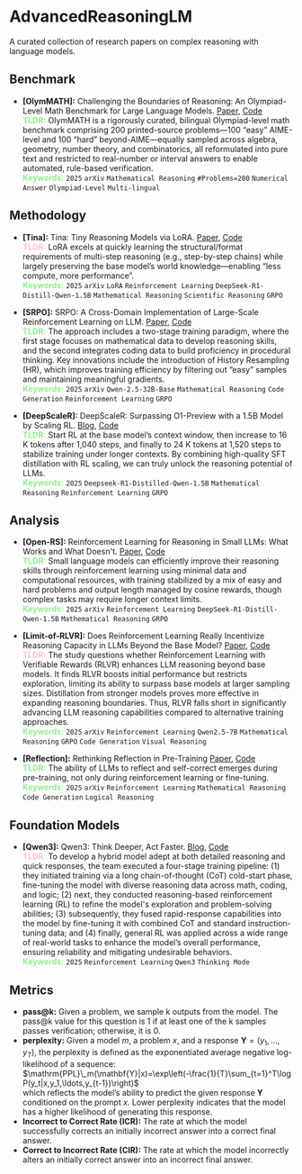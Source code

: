 <!--
 * @Author: Zhenyu Wu
 * @Date: 2025-04-29 08:41:02
 * @LastEditTime: 2025-04-29 20:26:53
-->
# AdvancedReasoningLM
A curated collection of research papers on complex reasoning with language models.

## Benchmark
 - **[OlymMATH]:** Challenging the Boundaries of Reasoning: An Olympiad-Level Math Benchmark for Large Language Models. [Paper](http://arxiv.org/abs/2503.21380), [Code](https://github.com/RUCAIBox/Slow_Thinking_with_LLMs)<br>
    <span style="color:#90EE90;">**TLDR:**</span> OlymMATH is a rigorously curated, bilingual Olympiad-level math benchmark comprising 200 printed-source problems—100 “easy” AIME-level and 100 “hard” beyond-AIME—equally sampled across algebra, geometry, number theory, and combinatorics, all reformulated into pure text and restricted to real-number or interval answers to enable automated, rule-based verification.<br>
    <span style="color:#90EE90;">**Keywords:**</span> `2025` `arXiv` `Mathematical Reasoning` `#Problems=200` `Numerical Answer` `Olympiad-Level` `Multi-lingual`


## Methodology
 - **[Tina]:** Tina: Tiny Reasoning Models via LoRA. [Paper](http://arxiv.org/abs/2504.15777), [Code](https://github.com/shangshang-wang/Tina)<br>
    <span style="color:#FFC0CB;">**TLDR:**</span> LoRA excels at quickly learning the structural/format requirements of multi-step reasoning (e.g., step-by-step chains) while largely preserving the base model’s world knowledge—enabling “less compute, more performance”. <br>
    <span style="color:#90EE90;">**Keywords:**</span> `2025` `arXiv` `LoRA` `Reinforcement Learning` `DeepSeek-R1-Distill-Qwen-1.5B` `Mathematical Reasoning` `Scientific Reasoning` `GRPO`

 - **[SRPO]:** SRPO: A Cross-Domain Implementation of Large-Scale Reinforcement Learning on LLM. [Paper](http://arxiv.org/abs/2504.14286), [Code](https://huggingface.co/Kwaipilot/SRPO-Qwen-32B)<br>
    <span style="color:#90EE90;">**TLDR:**</span> The approach includes a two-stage training paradigm, where the first stage focuses on mathematical data to develop reasoning skills, and the second integrates coding data to build proficiency in procedural thinking. Key innovations include the introduction of History Resampling (HR), which improves training efficiency by filtering out “easy” samples and maintaining meaningful gradients. <br>
    <span style="color:#90EE90;">**Keywords:**</span> `2025` `arXiv` `Qwen-2.5-32B-Base` `Mathematical Reasoning` `Code Generation` `Reinforcement Learning` `GRPO`

 - **[DeepScaleR]:** DeepScaleR: Surpassing O1-Preview with a 1.5B Model by Scaling RL. [Blog](https://pretty-radio-b75.notion.site/DeepScaleR-Surpassing-O1-Preview-with-a-1-5B-Model-by-Scaling-RL-19681902c1468005bed8ca303013a4e2), [Code](https://github.com/agentica-project/rllm)<br>
    <span style="color:#90EE90;">**TLDR:**</span> Start RL at the base model’s context window, then increase to 16 K tokens after 1,040 steps, and finally to 24 K tokens at 1,520 steps to stabilize training under longer contexts. By combining high-quality SFT distillation with RL scaling, we can truly unlock the reasoning potential of LLMs.<br>
    <span style="color:#90EE90;">**Keywords:**</span> `2025` `Deepseek-R1-Distilled-Qwen-1.5B` `Mathematical Reasoning` `Reinforcement Learning` `GRPO`
    

## Analysis
 - **[Open-RS]:** Reinforcement Learning for Reasoning in Small LLMs: What Works and What Doesn't. [Paper](https://arxiv.org/pdf/2503.16219), [Code](https://github.com/knoveleng/open-rs)<br>
    <span style="color:#90EE90;">**TLDR:**</span> Small language models can efficiently improve their reasoning skills through reinforcement learning using minimal data and computational resources, with training stabilized by a mix of easy and hard problems and output length managed by cosine rewards, though complex tasks may require longer context limits.<br>
    <span style="color:#90EE90;">**Keywords:**</span> `2025` `arXiv` `Reinforcement Learning` `DeepSeek-R1-Distill-Qwen-1.5B` `Mathematical Reasoning` `GRPO`

 - **[Limit-of-RLVR]:** Does Reinforcement Learning Really Incentivize Reasoning Capacity in LLMs Beyond the Base Model? [Paper](http://arxiv.org/abs/2504.13837), [Code](https://limit-of-rlvr.github.io/)<br>
    <span style="color:#FFC0CB;">**TLDR:**</span> The study questions whether Reinforcement Learning with Verifiable Rewards (RLVR) enhances LLM reasoning beyond base models. It finds RLVR boosts initial performance but restricts exploration, limiting its ability to surpass base models at larger sampling sizes. Distillation from stronger models proves more effective in expanding reasoning boundaries. Thus, RLVR falls short in significantly advancing LLM reasoning capabilities compared to alternative training approaches.<br>
    <span style="color:#90EE90;">**Keywords:**</span> `2025` `arXiv` `Reinforcement Learning` `Qwen2.5-7B` `Mathematical Reasoning` `GRPO` `Code Generation` `Visual Reasoning`

 - **[Reflection]:** Rethinking Reflection in Pre-Training [Paper](http://arxiv.org/abs/2504.04022), [Code](https://github.com/Essential-AI/reflection)<br>
    <span style="color:#90EE90;">**TLDR:**</span> The ability of LLMs to reflect and self-correct emerges during pre-training, not only during reinforcement learning or fine-tuning.<br>
    <span style="color:#90EE90;">**Keywords:**</span> `2025` `arXiv` `Reinforcement Learning` `Mathematical Reasoning` `Code Generation` `Logical Reasoning`


## Foundation Models
 - **[Qwen3]:** Qwen3: Think Deeper, Act Faster. [Blog](https://qwenlm.github.io/blog/qwen3/), [Code](https://github.com/QwenLM/Qwen3)<br>
    <span style="color:#FFC0CB;">**TLDR:**</span> To develop a hybrid model adept at both detailed reasoning and quick responses, the team executed a four-stage training pipeline: (1) they initiated training via a long chain-of-thought (CoT) cold-start phase, fine-tuning the model with diverse reasoning data across math, coding, and logic; (2) next, they conducted reasoning-based reinforcement learning (RL) to refine the model's exploration and problem-solving abilities; (3) subsequently, they fused rapid-response capabilities into the model by fine-tuning it with combined CoT and standard instruction-tuning data; and (4) finally, general RL was applied across a wide range of real-world tasks to enhance the model’s overall performance, ensuring reliability and mitigating undesirable behaviors.<br>
    <span style="color:#90EE90;">**Keywords:**</span> `2025` `Reinforcement Learning` `Qwen3` `Thinking Mode`
 


## Metrics
 - **pass@k:** Given a problem, we sample k outputs from the model. The pass@k value for this question is 1 if at least one of the k samples passes verification; otherwise, it is 0.
  - **perplexity:** Given a model $m$, a problem $x$, and a response $\mathbf{Y}=(y_1,\ldots,y_T)$, the perplexity is defined as the exponentiated average negative log-likelihood of a sequence: <br>
$\mathrm{PPL}\_m(\mathbf{Y}|x)=\exp\left(-\frac{1}{T}\sum_{t=1}^T\log P(y_t|x,y_1,\ldots,y_{t-1})\right)$ <br>
  which reflects the model’s ability to predict the given response $\mathbf{Y}$ conditioned on the prompt $x$. Lower perplexity indicates that the model has a higher likelihood of generating this response.
  - **Incorrect to Correct Rate (ICR):** The rate at which the model successfully corrects an initially incorrect answer into a correct final answer.
  - **Correct to Incorrect Rate (CIR):** The rate at which the model incorrectly alters an initially correct answer into an incorrect final answer.
